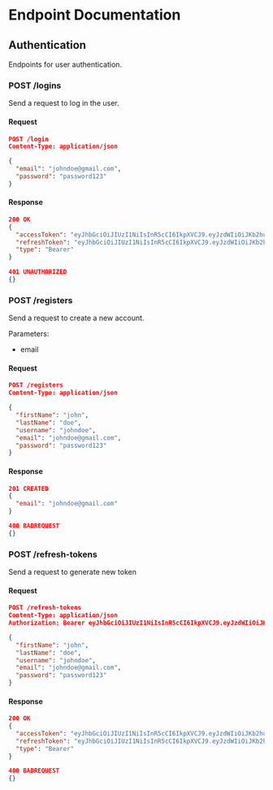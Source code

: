 # Endpoint Documentation

## Authentication

Endpoints for user authentication.

### POST /logins

Send a request to log in the user.

#### Request

```json
POST /login
Content-Type: application/json

{
  "email": "johndoe@gmail.com",
  "password": "password123"
}
```
#### Response
```json
200 OK
{
  "accessToken": "eyJhbGciOiJIUzI1NiIsInR5cCI6IkpXVCJ9.eyJzdWIiOiJKb2huIERvZSIsImlhdCI6MTY0NjU4MzY3OX0.-dqOSV8Tc0EDUKPd4S8I5V8nC_7r5NfLsnM4iB60pEo",
  "refreshToken": "eyJhbGciOiJIUzI1NiIsInR5cCI6IkpXVCJ9.eyJzdWIiOiJKb2huIERvZSIsImlhdCI6MTY0NjU4MzY3OX0.-dqOSV8Tc0EDUKPd4S8I5V8nC_7r5NfLsnM4iB60pEo",
  "type": "Bearer"
}
```
```json
401 UNAUTHORIZED
{}
```

### POST /registers

Send a request to create a new account.

Parameters:
* email

#### Request

```json
POST /registers
Content-Type: application/json

{
  "firstName": "john",
  "lastName": "doe",
  "username": "johndoe",
  "email": "johndoe@gmail.com",
  "password": "password123"
}
```
#### Response
```json
201 CREATED
{
  "email": "johndoe@gmail.com"
}
```
```json
400 BADREQUEST
{}
```

### POST /refresh-tokens

Send a request to generate new token

#### Request

```json
POST /refresh-tokens
Content-Type: application/json
Authorization: Bearer eyJhbGciOiJIUzI1NiIsInR5cCI6IkpXVCJ9.eyJzdWIiOiJKb2huIERvZSIsImlhdCI6MTY0NjU4MzY3OX0.-dqOSV8Tc0EDUKPd4S8I5V8nC_7r5NfLsnM4iB60pEo

{
  "firstName": "john",
  "lastName": "doe",
  "username": "johndoe",
  "email": "johndoe@gmail.com",
  "password": "password123"
}
```
#### Response
```json
200 OK
{
  "accessToken": "eyJhbGciOiJIUzI1NiIsInR5cCI6IkpXVCJ9.eyJzdWIiOiJKb2huIERvZSIsImlhdCI6MTY0NjU4MzY3OX0.-dqOSV8Tc0EDUKPd4S8I5V8nC_7r5NfLsnM4iB60pEo",
  "refreshToken": "eyJhbGciOiJIUzI1NiIsInR5cCI6IkpXVCJ9.eyJzdWIiOiJKb2huIERvZSIsImlhdCI6MTY0NjU4MzY3OX0.-dqOSV8Tc0EDUKPd4S8I5V8nC_7r5NfLsnM4iB60pEo",
  "type": "Bearer"
}
```
```json
400 BADREQUEST
{}
```